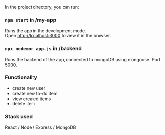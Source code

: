 In the project directory, you can run:

### `npm start` in /my-app

Runs the app in the development mode.<br />
Open [http://localhost:3000](http://localhost:3000) to view it in the browser.


### `npx nodemon app.js` in /backend

Runs the backend of the app, connected to mongoDB using mongoose. Port 5000.

### Functionality
- create new user
- create new to-do item
- view created items
- delete item

### Stack used
React / Node / Express / MongoDB